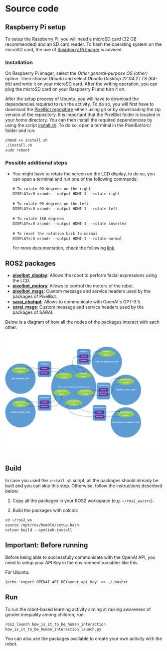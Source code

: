 # Source code

## Raspberry Pi setup

To setup the Raspberry Pi, you will need a microSD card (32 GB recommended) and an SD card reader. To flash the operating system on the microSD card, the use of [Raspberry Pi Imager](https://www.raspberrypi.com/software/) is advised.

### Installation

On Raspberry Pi imager, select the *Other general-purpose OS (other)* option. Then choose *Ubuntu* and select *Ubuntu Desktop 22.04.2 LTS (64-bit)* and write it on your microSD card. After the writing operation, you can plug the microSD card on your Raspberry Pi and turn it on. 

After the setup process of Ubuntu, you will have to download the dependencies required to run the activity. To do so, you will first have to download the [PixelBot repository](https://github.com/RomainMaure/PixelBot) eitheir using git or by downloading the zip version of the repository. It is important that the PixelBot folder is located in your *home* directory. You can then install the required dependencies by using the script [install.sh](https://github.com/RomainMaure/PixelBot/blob/main/src/install.sh). To do so, open a terminal in the PixelBot/src/ folder and run:

```
chmod +x install.sh
./install.sh
sudo reboot
```

### Possible additional steps

- You might have to rotate the screen on the LCD display, to do so, you can open a terminal and run one of the following commands:
    ```
    # To rotate 90 degrees on the right
    DISPLAY=:0 xrandr --output HDMI-1 --rotate right

    # To rotate 90 degrees on the left
    DISPLAY=:0 xrandr --output HDMI-1 --rotate left

    # To rotate 180 degrees
    DISPLAY=:0 xrandr --output HDMI-1 --rotate inverted

    # To reset the rotation back to normal
    DISPLAY=:0 xrandr --output HDMI-1 --rotate normal
    ```
    For more documentation, check the following [link](https://linuxhint.com/rotate-screen-in-raspberry-pi/).

## ROS2 packages

- **[pixelbot_display](https://github.com/Revilo1409/HowIsItToBeHuman-Interaction/tree/main/src/pixelbot_display)**: Allows the robot to perform facial expressions using the LCD.
- **[pixelbot_motors](https://github.com/Revilo1409/HowIsItToBeHuman-Interaction/tree/main/src/pixelbot_motors)**: Allows to control the motors of the robot.
- **[pixelbot_msgs](https://github.com/Revilo1409/HowIsItToBeHuman-Interaction/tree/main/src/pixelbot_msgs)**: Custom message and service headers used by the packages of PixelBot.
- **[sarai_chatgpt](https://github.com/Revilo1409/HowIsItToBeHuman-Interaction/tree/main/src/sarai_chatgpt)**: Allows to communicate with OpenAI's GPT-3.5.
- **[sarai_msgs](https://github.com/Revilo1409/HowIsItToBeHuman-Interaction/tree/main/src/sarai_msgs)**: Custom message and service headers used by the packages of SARAI.

Below is a diagram of how all the nodes of the packages interact with each other:
<img src="/imgs/Nodes.png">

## Build

In case you used the `install.sh` script, all the packages should already be built and you can skip this step. Otherwise, follow the instructions described below:

1) Copy all the packages in your ROS2 workspace (e.g. `~/ros2_ws/src`).

2) Build the packages with colcon:
```
cd ~/ros2_ws
source /opt/ros/humble/setup.bash
colcon build --symlink-install
```

## Important: Before running
Before being able to successfully communicate with the OpenAI API, you need to setup your API Key in the environment variables like this:

For Ubuntu:
```
$echo 'export OPENAI_API_KEY=your_api_key' >> ~/.bashrc
```

## Run

To run the robot-based learning activity aiming at raising awareness of gender inequality among children, run:
```
ros2 launch how_is_it_to_be_human_interaction how_is_it_to_be_human_interaction.launch.py
```

You can also use the packages available to create your own activity with the robot.
